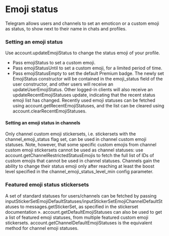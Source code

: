 # Emoji status
Telegram allows users and channels to set an emoticon or a custom emoji as status, to show next to their name in chats and profiles.
### Setting an emoji status
Use account.updateEmojiStatus to change the status emoji of your profile.
- Pass emojiStatus to set a custom emoji.
- Pass emojiStatusUntil to set a custom emoji, for a limited period of time.
- Pass emojiStatusEmpty to set the default Premium badge.
The newly set EmojiStatus constructor will be contained in the emoji_status field of the user constructor, and other users will receive an updateUserEmojiStatus.
Other logged-in clients will also receive an updateRecentEmojiStatuses update, indicating that the recent status emoji list has changed.
Recently used emoji statuses can be fetched using account.getRecentEmojiStatuses, and the list can be cleared using account.clearRecentEmojiStatuses.
#### Setting an emoji status in channels
Only channel custom emoji stickersets, i.e. stickersets with the channel_emoji_status flag set, can be used in channel custom emoji statuses.
Note, however, that some specific custom emojis from channel custom emoji stickersets cannot be used as channel statuses: use account.getChannelRestrictedStatusEmojis to fetch the full list of IDs of custom emojis that cannot be used in channel statuses.
Channels gain the ability to change their status emoji only after reaching at least the boost level specified in the channel_emoji_status_level_min config parameter.
### Featured emoji status stickersets
A set of standard statuses for users/channels can be fetched by passing inputStickerSetEmojiDefaultStatuses/inputStickerSetEmojiChannelDefaultStatuses to messages.getStickerSet, as specified in the stickerset documentation ».
account.getDefaultEmojiStatuses can also be used to get a list of featured emoji statuses, from multiple featured custom emoji stickersets.
account.getChannelDefaultEmojiStatuses is the equivalent method for channel emoji statuses.
